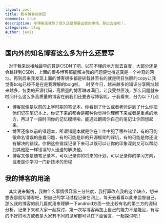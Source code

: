 ```yaml
---
layout: post
title: 我写博客的原因
comments: true
description: 写博客是我想了很久还是想要去做的事情，那边去做吧！。 
categories: blog
author: jevis
---
```




## 国内外的知名博客这么多为什么还要写 ##


  

 &nbsp;&nbsp; 对于我来说接触最早的算是CSDN了吧，以前不懂的地方就去百度，大部分还是会跳转到CSDN，上面的很多博客都能解决我的问题便觉得这真是一个神奇的网址。再到后来我发现上面的博客很多都是转载甚至有的就是明目张胆的copy让我觉得bolg已经不是在是我理解的bolg啦。
 &nbsp;&nbsp;时至今日，越来越多的知识分享网址越来越多，各类的开源代码，高质量的博客琳琅满目，让我受益匪浅，那么问题就来啦问什么这么多高质量的博客在前我们还要去写博客呢，于我看来，分为以下几点

 - 博客就像是以前的上学时期的笔记本，你看到了什么或者老师讲到了什么你把他们记在笔记本上，你记下来的都会是那种你觉得你理解下来或者是重点的地方，再过了一段时间你的记忆模糊啦，能通过翻阅你自己的笔记让你回想起来。
 - 博客还像以前的错题本，所谓错题本就是你在工作中犯了哪些错误，有的可能很命名错误的愚蠢问题，有的可能是新的开源框架的踩坑，有的可能是你还没有解决的错误。你把这些错误记录下来可以既可以让你的印象深刻又可以帮助到其他犯一样错误的人迅速的解决他。
 - 博客又像是随笔记录本，可以记录你的将来的计划，可以记录你的学习方向，或者是你学习一门新技术的历程




## 我的博客的用途 ##


&nbsp;&nbsp; 其实说来惭愧，我做什么事情很容易三分热度，我打算改点我的这个缺点，想来想去那就写博客吧，把自己的学习过程记录在网上，每天去看看以此来监督自己。那么我的博客的前几篇就用来理解一下android方面一些比较有名的第三方的源码分析，记录下来和大家一起探讨，第一次写博客再加上自己的能力不是能足，有写的不好的地方或者是大家有不同的见解都可以在下面留言，一起探讨吧！




